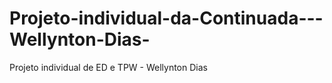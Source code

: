 # Projeto-individual-da-Continuada---Wellynton-Dias-
Projeto individual de ED e TPW - Wellynton Dias 
